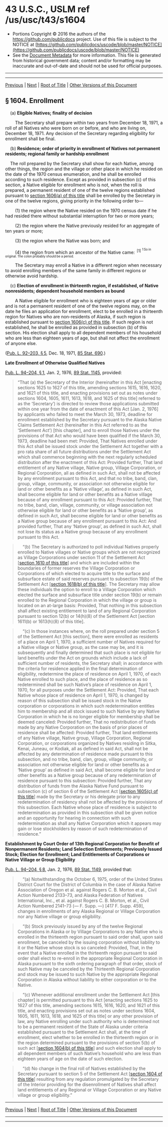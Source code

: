 ---
---

# 43 U.S.C., USLM ref /us/usc/t43/s1604

* Portions Copyright © 2016 the authors of the https://github.com/publicdocs project.
  Use of this file is subject to the NOTICE at [https://github.com/publicdocs/uscode/blob/master/NOTICE](https://github.com/publicdocs/uscode/blob/master/NOTICE)
* See the [Document Metadata](././../../../..//README.md) for more information.
  This file is generated from historical government data; content and/or formatting may be inaccurate and out-of-date and should not be used for official purposes.

----------
----------

[Previous](./../../../..//us/usc/t43/ch33/m__us_usc_t43_s1603.md) | [Next](./../../../..//us/usc/t43/ch33/m__us_usc_t43_s1605.md) | [Root of Title](./../../../../) | [Other Versions of this Document](https://publicdocs.github.io/go/links?ns=uslm&ref=%2Fus%2Fusc%2Ft43%2Fs1604)

## § 1604. Enrollment

    (a) __Eligible Natives; finality of decision__ 

        The Secretary shall prepare within two years from December 18, 1971, a roll of all Natives who were born on or before, and who are living on, December 18, 1971. Any decision of the Secretary regarding eligibility for enrollment shall be final.

    (b) __Residence; order of priority in enrollment of Natives not permanent residents; regional family or hardship enrollment__ 

    The roll prepared by the Secretary shall show for each Native, among other things, the region and the village or other place in which he resided on the date of the 1970 census enumeration, and he shall be enrolled according to such residence. Except as provided in subsection (c) of this section, a Native eligible for enrollment who is not, when the roll is prepared, a permanent resident of one of the twelve regions established pursuant to [section 1606(a) of this title][/us/usc/t43/s1606/a] shall be enrolled by the Secretary in one of the twelve regions, giving priority in the following order to—

        (1) the region where the Native resided on the 1970 census date if he had resided there without substantial interruption for two or more years;

        (2) the region where the Native previously resided for an aggregate of ten years or more;

        (3) the region where the Native was born; and

        (4) the region from which an ancestor of the Native came:  <sup>\[1\]</sup>  <sup><sup> 1 So in original. The colon probably should be a period. </sup></sup> 

        The Secretary may enroll a Native in a different region when necessary to avoid enrolling members of the same family in different regions or otherwise avoid hardship.

    (c) __Election of enrollment in thirteenth region, if established, of Native nonresidents; dependent household members as bound__ 

        A Native eligible for enrollment who is eighteen years of age or older and is not a permanent resident of one of the twelve regions may, on the date he files an application for enrollment, elect to be enrolled in a thirteenth region for Natives who are non-residents of Alaska, if such region is established pursuant to [section 1606(c) of this title][/us/usc/t43/s1606/c]. If such region is not established, he shall be enrolled as provided in subsection (b) of this section. His election shall apply to all dependent members of his household who are less than eighteen years of age, but shall not affect the enrollment of anyone else.

([Pub. L. 92–203, § 5][/us/pl/92/203/s5], Dec. 18, 1971, [85 Stat. 690][/us/stat/85/690].)

 __Late Enrollment of Otherwise Qualified Natives__ 

[Pub. L. 94–204, § 1][/us/pl/94/204/s1], Jan. 2, 1976, [89 Stat. 1145][/us/stat/89/1145], provided: 

> “That (a) the Secretary of the Interior (hereinafter in this Act \[enacting sections 1625 to 1627 of this title, amending sections 1615, 1616, 1620, and 1621 of this title, and enacting provisions set out as notes under sections 1604, 1605, 1611, 1613, 1618, and 1625 of this title\] referred to as the ‘Secretary’) is directed to review those applications submitted within one year from the date of enactment of this Act \[Jan. 2, 1976\] by applicants who failed to meet the March 30, 1973, deadline for enrollment established by the Secretary pursuant to the Alaska Native Claims Settlement Act (hereinafter in this Act referred to as the ‘Settlement Act’) \[this chapter\], and to enroll those Natives under the provisions of that Act who would have been qualified if the March 30, 1973, deadline had been met: Provided, That Natives enrolled under this Act shall be issued stock under the Settlement Act together with a pro rata share of all future distributions under the Settlement Act which shall commence beginning with the next regularly scheduled distribution after the enactment of this Act: Provided further, That land entitlement of any Native village, Native group, Village Corporation, or Regional Corporation, all as defined in such Act, shall not be affected by any enrollment pursuant to this Act, and that no tribe, band, clan, group, village, community, or association not otherwise eligible for land or other benefits as a ‘Native village’, as defined in such Act, shall become eligible for land or other benefits as a Native village because of any enrollment pursuant to this Act: Provided further, That no tribe, band, clan, village, community, or village association not otherwise eligible for land or other benefits as a ‘Native group’, as defined in such Act, shall become eligible for land or other benefits as a Native group because of any enrollment pursuant to this Act: And provided further, That any ‘Native group’, as defined in such Act, shall not lose its status as a Native group because of any enrollment pursuant to this Act.

>     “(b) The Secretary is authorized to poll individual Natives properly enrolled to Native villages or Native groups which are not recognized as Village Corporations under section 11 of the Settlement Act \[[section 1610 of this title][/us/usc/t43/s1610]\] and which are included within the boundaries of former reserves the Village Corporation or Corporations of which elected to acquire title to the surface and subsurface estate of said reserves pursuant to subsection 19(b) of the Settlement Act \[[section 1618(b) of this title][/us/usc/t43/s1618/b]\]. The Secretary may allow these individuals the option to enroll to a Village Corporation which elected the surface and subsurface title under section 19(b) or remain enrolled to the Regional Corporation in which the village or group is located on an at-large basis: Provided, That nothing in this subsection shall affect existing entitlement to land of any Regional Corporation pursuant to section 12(b) or 14(h)(8) of the Settlement Act \[section 1611(b) or 1613(h)(8) of this title\].

>     “(c) In those instances where, on the roll prepared under section 5 of the Settlement Act \[this section\], there were enrolled as residents of a place on April 1, 1970, a sufficient number of Natives required for a Native village or Native group, as the case may be, and it is subsequently and finally determined that such place is not eligible for land benefits under the Act on grounds which include a lack of sufficient number of residents, the Secretary shall; in accordance with the criteria for residence applied in the final determination of eligibility, redetermine the place of residence on April 1, 1970, of each Native enrolled to such place, and the place of residence as so redetermined shall be such Native’s place of residence on April 1, 1970, for all purposes under the Settlement Act: Provided, That each Native whose place of residence on April 1, 1970, is changed by reason of this subsection shall be issued stock in the Native corporation or corporations in which such redetermination entitles him to membership and all stock issued to such Native by any Native Corporation in which he is no longer eligible for membership shall be deemed canceled: Provided further, That no redistribution of funds made by any Native Corporation on the basis of prior places of residence shall be affected: Provided further, That land entitlements of any Native village, Native group, Village Corporation, Regional Corporation, or corporations organized by Natives residing in Sitka, Kenai, Juneau, or Kodiak, all as defined in said Act, shall not be affected by any determination of residence made pursuant to this subsection, and no tribe, band, clan, group, village community, or association not otherwise eligible for land or other benefits as a ‘Native group’ as defined in said Act, shall become eligible for land or other benefits as a Native group because of any redetermination of residence pursuant to this subsection: Provided further, That any distribution of funds from the Alaska Native Fund pursuant to subsection (c) of section 6 of the Settlement Act \[[section 1605(c) of this title][/us/usc/t43/s1605/c]\] made by the Secretary or his delegate prior to any redetermination of residency shall not be affected by the provisions of this subsection. Each Native whose place of residence is subject to redetermination as provided in this subsection shall be given notice and an opportunity for hearing in connection with such redetermination as shall any Native Corporation which it appears may gain or lose stockholders by reason of such redetermination of residence.”

 __Establishment by Court Order of 13th Regional Corporation for Benefit of Nonpermanent Residents; Land Selection Entitlements; Previously Issued Stock; Election for Enrollment; Land Entitlements of Corporations or Native Village or Group Eligibility__ 

[Pub. L. 94–204, § 8][/us/pl/94/204/s8], Jan. 2, 1976, [89 Stat. 1149][/us/stat/89/1149], provided that:

>     “(a) Notwithstanding the October 6, 1975, order of the United States District Court for the District of Columbia in the case of Alaska Native Association of Oregon et al. against Rogers C. B. Morton et al., Civil Action Numbered 2133–73, and Alaska Federation of Natives International, Inc., et al. against Rogers C. B. Morton, et al., Civil Action Numbered 2141–73 (— F. Supp. —) \[417 F. Supp. 459\], changes in enrollments of any Alaska Regional or Village Corporation nor any Native village or group eligibility.

>     “(b) Stock previously issued by any of the twelve Regional Corporations in Alaska or by Village Corporations to any Native who is enrolled in the thirteenth region pursuant to said order shall, upon said enrollment, be canceled by the issuing corporation without liability to it or the Native whose stock is so canceled: Provided, That, in the event that a Native enrolled in the thirteenth region pursuant to said order shall elect to re-enroll in the appropriate Regional Corporation in Alaska pursuant to the sixth ordering paragraph of that order, stock of such Native may be canceled by the Thirteenth Regional Corporation and stock may be issued to such Native by the appropriate Regional Corporation in Alaska without liability to either corporation or to the Native.

>     “(c) Whenever additional enrollment under the Settlement Act \[this chapter\] is permitted pursuant to this Act \[enacting sections 1625 to 1627 of this title, amending sections 1615, 1616, 1620, and 1621 of this title, and enacting provisions set out as notes under sections 1604, 1605, 1611, 1613, 1618, and 1625 of this title\] or any other provision of law, any Native enrolling under such authority who is determined not to be a permanent resident of the State of Alaska under criteria established pursuant to the Settlement Act shall, at the time of enrollment, elect whether to be enrolled in the thirteenth region or in the region determined pursuant to the provisions of section 5(b) of such act \[[section 1604(b) of this title][/us/usc/t43/s1604/b]\] and such election shall apply to all dependent members of such Native’s household who are less than eighteen years of age on the date of such election.

>     “(d) No change in the final roll of Natives established by the Secretary pursuant to section 5 of the Settlement Act \[[section 1604 of this title][/us/usc/t43/s1604]\] resulting from any regulation promulgated by the Secretary of the Interior providing for the disenrollment of Natives shall affect land entitlements of any Regional or Village Corporation or any Native village or group eligibility.”

----------

[Previous](./../../../..//us/usc/t43/ch33/m__us_usc_t43_s1603.md) | [Next](./../../../..//us/usc/t43/ch33/m__us_usc_t43_s1605.md) | [Root of Title](./../../../../) | [Other Versions of this Document](https://publicdocs.github.io/go/links?ns=uslm&ref=%2Fus%2Fusc%2Ft43%2Fs1604)

----------
----------

[/us/usc/t43/s1606/a]: https://publicdocs.github.io/go/links?ns=uslm&ref=%2Fus%2Fusc%2Ft43%2Fs1606%2Fa
[/us/usc/t43/s1606/c]: https://publicdocs.github.io/go/links?ns=uslm&ref=%2Fus%2Fusc%2Ft43%2Fs1606%2Fc
[/us/pl/92/203/s5]: https://publicdocs.github.io/go/links?ns=uslm&ref=%2Fus%2Fpl%2F92%2F203%2Fs5
[/us/stat/85/690]: https://publicdocs.github.io/go/links?ns=uslm&ref=%2Fus%2Fstat%2F85%2F690
[/us/pl/94/204/s1]: https://publicdocs.github.io/go/links?ns=uslm&ref=%2Fus%2Fpl%2F94%2F204%2Fs1
[/us/stat/89/1145]: https://publicdocs.github.io/go/links?ns=uslm&ref=%2Fus%2Fstat%2F89%2F1145
[/us/usc/t43/s1610]: https://publicdocs.github.io/go/links?ns=uslm&ref=%2Fus%2Fusc%2Ft43%2Fs1610
[/us/usc/t43/s1618/b]: https://publicdocs.github.io/go/links?ns=uslm&ref=%2Fus%2Fusc%2Ft43%2Fs1618%2Fb
[/us/usc/t43/s1605/c]: https://publicdocs.github.io/go/links?ns=uslm&ref=%2Fus%2Fusc%2Ft43%2Fs1605%2Fc
[/us/pl/94/204/s8]: https://publicdocs.github.io/go/links?ns=uslm&ref=%2Fus%2Fpl%2F94%2F204%2Fs8
[/us/stat/89/1149]: https://publicdocs.github.io/go/links?ns=uslm&ref=%2Fus%2Fstat%2F89%2F1149
[/us/usc/t43/s1604/b]: https://publicdocs.github.io/go/links?ns=uslm&ref=%2Fus%2Fusc%2Ft43%2Fs1604%2Fb
[/us/usc/t43/s1604]: https://publicdocs.github.io/go/links?ns=uslm&ref=%2Fus%2Fusc%2Ft43%2Fs1604


